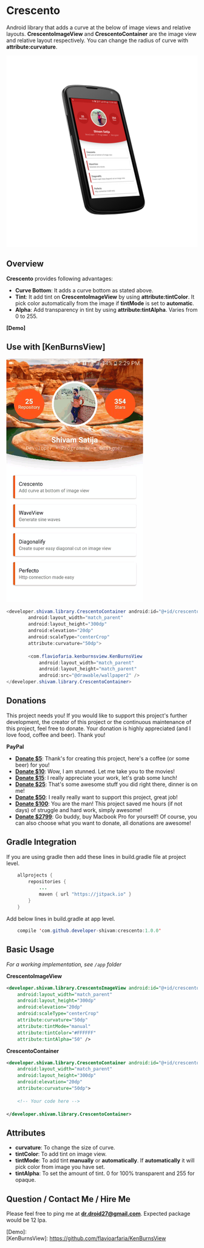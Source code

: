 Crescento
=========

Android library that adds a curve at the below of image views and relative layouts. **CrescentoImageView** and **CrescentoContainer** are the image view and relative layout respectively. You can change the radius of curve with **attribute:curvature**.	

![Sample Image 2][SampleOneNexus]

Overview
--------

**Crescento** provides following advantages:

* **Curve Bottom**: It adds a curve bottom as stated above. 
* **Tint**: It add tint on **CrescentoImageView** by using **attribute:tintColor**. It pick color automatically from the image if **tintMode** is set to **automatic**.
* **Alpha**: Add transparency in tint by using **attribute:tintAlpha**. Varies from 0 to 255.

**[Demo]** 

Use with **[KenBurnsView]**
---------------------------------------

![Sample Image 1][GifSample]

```java
<developer.shivam.library.CrescentoContainer android:id="@+id/crescentoContainer"
        android:layout_width="match_parent"
        android:layout_height="300dp"
        android:elevation="20dp"
        android:scaleType="centerCrop"
        attribute:curvature="50dp">

        <com.flaviofaria.kenburnsview.KenBurnsView
            android:layout_width="match_parent"
            android:layout_height="match_parent"
            android:src="@drawable/wallpaper2" />
</developer.shivam.library.CrescentoContainer>
```

Donations
---------

This project needs you! If you would like to support this project's further development, the creator of this project or the continuous maintenance of this project, feel free to donate. Your donation is highly appreciated (and I love food, coffee and beer). Thank you!

**PayPal**

* **[Donate $5]**: Thank's for creating this project, here's a coffee (or some beer) for you!
* **[Donate $10]**: Wow, I am stunned. Let me take you to the movies!
* **[Donate $15]**: I really appreciate your work, let's grab some lunch!
* **[Donate $25]**: That's some awesome stuff you did right there, dinner is on me!
* **[Donate $50]**: I really really want to support this project, great job!
* **[Donate $100]**: You are the man! This project saved me hours (if not days) of struggle and hard work, simply awesome!
* **[Donate $2799]**: Go buddy, buy Macbook Pro for yourself!
Of course, you can also choose what you want to donate, all donations are awesome!

Gradle Integration
------------------

If you are using gradle then add these lines in build.gradle file at project level.
```java
	allprojects {
        repositories {
            ...
            maven { url "https://jitpack.io" }
        }
    }
```

Add below lines in build.gradle at app level.
```java
	compile 'com.github.developer-shivam:crescento:1.0.0'
```

Basic Usage
-----------

*For a working implementation, see `/app` folder*

**CrescentoImageView**

```xml
<developer.shivam.library.CrescentoImageView android:id="@+id/crescentoImageView"
    android:layout_width="match_parent"
    android:layout_height="300dp"
    android:elevation="20dp"
    android:scaleType="centerCrop"
    attribute:curvature="50dp"
    attribute:tintMode="manual"
    attribute:tintColor="#FFFFFF"
    attribute:tintAlpha="50" />
```

**CrescentoContainer**

```xml
<developer.shivam.library.CrescentoContainer android:id="@+id/crescentoContainer"
    android:layout_width="match_parent"
    android:layout_height="300dp"
    android:elevation="20dp"
    attribute:curvature="50dp">

    <!-- Your code here -->

</developer.shivam.library.CrescentoContainer>
```

Attributes
----------

* **curvature**: To change the size of curve.
* **tintColor**: To add tint on image view.
* **tintMode**: To add tint **manually** or **automatically**. If **automatically** it will pick color from image you have set.
* **tintAlpha**: To set the amount of tint. 0 for 100% transparent and 255 for opaque.

Question / Contact Me / Hire Me
---------------------
Please feel free to ping me at **dr.droid27@gmail.com**. Expected package would be 12 lpa.

[SampleOne]:		 	/art/sample1_resize.png
[SampleOneNexus]: 	 	/art/sample1_nexus4_angle1.png
[GifSample]:         	/art/sample2.gif
[GifSample2]:		 	/art/sample3.gif
[Donate $5]: 	 	https://www.paypal.me/developerShivam/5
[Donate $10]:  	https://www.paypal.me/developerShivam/10
[Donate $15]:  	https://www.paypal.me/developerShivam/15
[Donate $25]:  	https://www.paypal.me/developerShivam/25
[Donate $50]: 	https://www.paypal.me/developerShivam/50
[Donate $100]: 	https://www.paypal.me/developerShivam/100
[Donate $2799]: https://www.paypal.me/developerShivam/2799
[Demo]:			
[KenBurnsView]:			https://github.com/flavioarfaria/KenBurnsView
